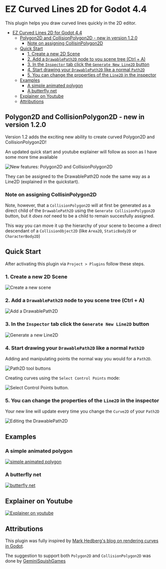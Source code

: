 # EZ Curved Lines 2D for Godot 4.4

This plugin helps you draw curved lines quickly in the 2D editor.

- [EZ Curved Lines 2D for Godot 4.4](#ez-curved-lines-2d-for-godot-44)
  - [Polygon2D and CollisionPolygon2D - new in version 1.2.0](#polygon2d-and-collisionpolygon2d---new-in-version-120)
	- [Note on assigning CollisinPolygon2D](#note-on-assigning-collisinpolygon2d)
  - [Quick Start](#quick-start)
	- [1. Create a new 2D Scene](#1-create-a-new-2d-scene)
	- [2. Add a `DrawablePath2D` node to you scene tree (Ctrl + A)](#2-add-a-drawablepath2d-node-to-you-scene-tree-ctrl--a)
	- [3. In the `Inspector` tab click the `Generate New Line2D` button](#3-in-the-inspector-tab-click-the-generate-new-line2d-button)
	- [4. Start drawing your `DrawablePath2D` like a normal `Path2D`](#4-start-drawing-your-drawablepath2d-like-a-normal-path2d)
	- [5. You can change the properties of the `Line2D` in the inspector](#5-you-can-change-the-properties-of-the-line2d-in-the-inspector)
  - [Examples](#examples)
	- [A simple animated polygon](#a-simple-animated-polygon)
	- [A butterfly net](#a-butterfly-net)
  - [Explainer on Youtube](#explainer-on-youtube)
  - [Attributions](#attributions)


## Polygon2D and CollisionPolygon2D - new in version 1.2.0

Version 1.2 adds the exciting new ability to create curved Polygon2D and CollisionPolygon2D!

An updated quick start and youtube explainer will follow as soon as I have some more time available

![New features: Polygon2D and CollisionPolygon2D](./addons/curved_lines_2d/screenshots/image-0.png)

They can be assigned to the DrawablePath2D node the same way as a Line2D (explained in the quickstart).

### Note on assigning CollisinPolygon2D

Note, however, that a `CollisionPolygon2D` will at first be generated as a direct child of the `DrawablePath2D` using
the `Generate CollisionPolygon2D` button, but it _does not_ need to be a child to remain succesfully assigned.

This way you can move it up the hierarchy of your scene to become a direct descendant of a `CollisionObject2D` (like `Area2D`, `StaticBody2D` or `CharacterBody2D`)


## Quick Start

After activating this plugin via `Project > Plugins` follow these steps.

### 1. Create a new 2D Scene

![Create a new scene](./addons/curved_lines_2d/screenshots/image.png)

### 2. Add a `DrawablePath2D` node to you scene tree (Ctrl + A)

![Add a DrawablePath2D](./addons/curved_lines_2d/screenshots/image-1.png)

### 3. In the `Inspector` tab click the `Generate New Line2D` button

![Generate a new Line2D](./addons/curved_lines_2d/screenshots/image-2.png)

### 4. Start drawing your `DrawablePath2D` like a normal `Path2D`

Adding and manipulating points the normal way you would for a `Path2D`.

![Path2D tool buttons](./addons/curved_lines_2d/screenshots/image-3.png)

Creating curves using the `Select Control Points` mode:

![Select Control Points button](./addons/curved_lines_2d/screenshots/image-4.png).

### 5. You can change the properties of the `Line2D` in the inspector

Your new line will update every time you change the `Curve2D` of your `Path2D`

![Editing the DrawablePath2D](./addons/curved_lines_2d/screenshots/changing-curve.gif)

## Examples

### A simple animated polygon

[![simple animated polygon](./addons/curved_lines_2d/screenshots/image-0.png)](./addons/curved_lines_2d/examples/)

### A butterfly net

[![butterfly net](./addons/curved_lines_2d/screenshots/butterfly_net.png)](./addons/curved_lines_2d/examples/butterfly_net/)

## Explainer on Youtube

[![Explainer on youtube](./addons/curved_lines_2d/screenshots/yt_thumb.png)](https://youtu.be/mM9W5FzvLiQ?feature=shared)


## Attributions

This plugin was fully inspired by [Mark Hedberg's blog on rendering curves in Godot](https://www.hedberggames.com/blog/rendering-curves-in-godot).

The suggestion to support both `Polygon2D` and `CollisionPolygon2D` was done by [GeminiSquishGames](https://github.com/GeminiSquishGames)
